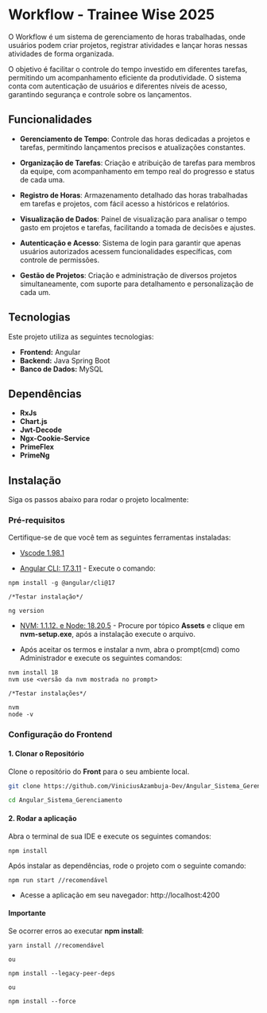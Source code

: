 # Workflow - Trainee Wise 2025

O Workflow é um sistema de gerenciamento de horas trabalhadas, onde usuários podem criar projetos, registrar atividades e lançar horas nessas atividades de forma organizada.

O objetivo é facilitar o controle do tempo investido em diferentes tarefas, permitindo um acompanhamento eficiente da produtividade. O sistema conta com autenticação de usuários e diferentes níveis de acesso, garantindo segurança e controle sobre os lançamentos.

## Funcionalidades

- **Gerenciamento de Tempo**: Controle das horas dedicadas a projetos e tarefas, permitindo lançamentos precisos e atualizações constantes.

- **Organização de Tarefas**: Criação e atribuição de tarefas para membros da equipe, com acompanhamento em tempo real do progresso e status de cada uma.

- **Registro de Horas**: Armazenamento detalhado das horas trabalhadas em tarefas e projetos, com fácil acesso a históricos e relatórios.

- **Visualização de Dados**: Painel de visualização para analisar o tempo gasto em projetos e tarefas, facilitando a tomada de decisões e ajustes.

- **Autenticação e Acesso**: Sistema de login para garantir que apenas usuários autorizados acessem funcionalidades específicas, com controle de permissões.

- **Gestão de Projetos**: Criação e administração de diversos projetos simultaneamente, com suporte para detalhamento e personalização de cada um.

## Tecnologias

Este projeto utiliza as seguintes tecnologias:

- **Frontend:** Angular
- **Backend:** Java Spring Boot
- **Banco de Dados:** MySQL

## Dependências

- **RxJs**
- **Chart.js**  
- **Jwt-Decode**  
- **Ngx-Cookie-Service**  
- **PrimeFlex**  
- **PrimeNg**  

## Instalação

Siga os passos abaixo para rodar o projeto localmente:

### Pré-requisitos

Certifique-se de que você tem as seguintes ferramentas instaladas:

- [Vscode 1.98.1](https://code.visualstudio.com/download)

- [Angular CLI: 17.3.11](https://v17.angular.io/cli) - Execute o comando:
```
npm install -g @angular/cli@17

/*Testar instalação*/

ng version
```
- [NVM: 1.1.12. e Node: 18.20.5](https://github.com/coreybutler/nvm-windows/releases) - Procure por tópico **Assets** e clique em **nvm-setup.exe**, após a instalação execute o arquivo.

- Após aceitar os termos e instalar a nvm, abra o prompt(cmd) como Administrador e execute os seguintes comandos: 
```
nvm install 18
nvm use <versão da nvm mostrada no prompt>

/*Testar instalações*/

nvm
node -v
```


### Configuração do Frontend

#### 1. Clonar o Repositório

Clone o repositório do **Front** para o seu ambiente local.

```bash
git clone https://github.com/ViniciusAzambuja-Dev/Angular_Sistema_Gerenciamento.git

cd Angular_Sistema_Gerenciamento
```

#### 2. Rodar a aplicação

Abra o terminal de sua IDE e execute os seguintes comandos:

```
npm install
```

Após instalar as dependências, rode o projeto com o seguinte comando:

```
npm run start //recomendável
```
  - Acesse a aplicação em seu navegador: http://localhost:4200

#### **Importante**

Se ocorrer erros ao executar **npm install**:

```
yarn install //recomendável

ou 

npm install --legacy-peer-deps

ou 

npm install --force
```
